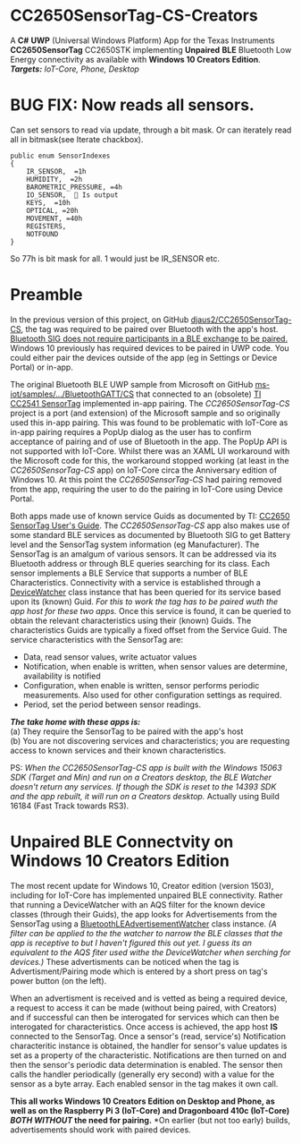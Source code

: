 # CC2650SensorTag-CS-Creators
A **C#** **UWP** (Universal Windows Platform) App for the Texas Instruments **CC2650SensorTag** CC2650STK implementing **Unpaired** **BLE**  Bluetooth Low Energy  connectivity as available with **Windows 10 Creators Edition**. ***Targets:*** *IoT-Core, Phone, Desktop*

BUG FIX: Now reads all sensors. 
===============================

Can set sensors to read via update, through a bit mask.
Or can iterately read all in bitmask(see Iterate chackbox).

    public enum SensorIndexes            
    {                
        IR_SENSOR,  =1h              
        HUMIDITY,  =2h                
        BAROMETRIC_PRESSURE, =4h                
        IO_SENSOR,   Is output               
        KEYS,  =10h               
        OPTICAL, =20h                
        MOVEMENT, =40h               
        REGISTERS,              
        NOTFOUND            
    }

So 77h is bit mask for all.
1 would just be IR_SENSOR etc.



Preamble
========
In the previous version of this project, on GitHub [djaus2/CC2650SensorTag-CS](https://github.com/djaus2/CC2650SensorTag-CS), the tag was required to be paired over Bluetooth with the app's host. [Bluetooth SIG does not require participants in a BLE exchange to be paired.]() Windows 10 previously has required devices to be paired in UWP code. You could either pair the devices outside of the app (eg in Settings or Device Portal) or in-app. 

The original Bluetooth BLE UWP sample from Microsoft on GitHub [ms-iot/samples/.../BluetoothGATT/CS](https://github.com/ms-iot/samples/tree/develop/BluetoothGATT/CS) that connected to an (obsolete) [TI CC2541 SensorTag](http://www.ti.com/tool/CC2541DK-SENSOR?keyMatch=cc2541) implemented in-app pairing. The *CC2650SensorTag-CS* project is a port (and extension) of the Microsoft sample and so originally used this in-app pairing. This was found to be problematic with IoT-Core as in-app pairing requires a PopUp dialog as the user has to confirm acceptance of pairing and of use of Bluetooth in the app. The PopUp API is not supported with IoT-Core. Whilst there was an XAML UI workaround with the Microsoft code for this, the workaround stopped working (at least in the *CC2650SensorTag-CS* app) on IoT-Core circa the Anniversary edition of Windows 10. At this point the *CC2650SensorTag-CS* had pairing removed from the app, requiring the user to do the pairing in IoT-Core using Device Portal.

Both apps made use of known service Guids as documented by TI: [CC2650 SensorTag User's Guide](http://processors.wiki.ti.com/index.php/CC2650_SensorTag_User's_Guide). The *CC2650SensorTag-CS* app also makes use of some standard BLE services as documented by Bluetooth SIG to get Battery level and the SensorTag system information (eg Manufacturer). The SensorTag is an amalgum of various sensors. It can be addressed via its Bluetooth address or through BLE queries searching for its class. Each sensor implements a BLE Service that supports a number of BLE Characteristics. Connectivity with a service is established through a [DeviceWatcher](https://docs.microsoft.com/en-us/uwp/api/Windows.Devices.Enumeration.DeviceWatcher) class instance that has been queried for its service based upon its (known) Guid. *For this to work the tag has to be paired wuth the app host for these two apps.* Once this service is found, it can be queried to obtain the relevant characteristics using their (known) Guids. The characteristics Guids are typically a fixed offset from the Service Guid. The service characteristics with the SensorTag are:
- Data, read sensor values, write actuator values
- Notification, when enable is written, when sensor values are determine, availability is notified
- Configuration, when enable is written, sensor performs periodic measurements. Also used for other configuration settings as required.
- Period, set the period between sensor readings.

***The take home with these apps is:***   
(a) They require the SensorTag to be paired with the app's host    
(b) You are not discovering services and characteristics; you are requesting access to known services and their known characteristics.

PS: *When the *CC2650SensorTag-CS* app is built with the Windows 15063 SDK (Target and Min) and run on a Creators desktop, the BLE Watcher doesn't return any services. If though the SDK is reset to the 14393 SDK and the app rebuilt, it will run on a Creators desktop.* Actually using Build 16184 (Fast Track towards RS3).

Unpaired BLE Connectvity on Windows 10 Creators Edition
=======================================================
The most recent update for Windows 10, Creator edition (version 1503), including for IoT-Core has implemented unpaired BLE connectivity. Rather that running a DeviceWatcher with an AQS filter for the known device classes (through their Guids), the app looks for Advertisements from the SensorTag using a [BluetoothLEAdvertisementWatcher](https://docs.microsoft.com/en-us/uwp/api/windows.devices.bluetooth.advertisement.bluetoothleadvertisementwatcher) class instance. *(A filter can be applied to the the watcher to narrow the BLE classes that the app is receptive to but I haven't figured this out yet. I guess its an equivalent to the AQS fiter used withe the DeviceWatcher when serching for devices.)* These advertisments can be noticed when the tag is Advertisment/Pairing mode which is entered by a short press on tag's power button (on the left). 

When an advertisment is received and is vetted as being a required device, a request to access it can be made (without being paired, with Creators) and if successful can then be interogated for services which can then be interogated for characteristics. Once access is achieved, the app host **IS** connected to the SensorTag. Once a sensor's (read, service's) Notification characteritic instance is obtained, the handler for sensor's value updates is set as a property of the characteristic. Notifications are then turned on and then the sensor's periodic data determination is enabled. The sensor then calls the handler periodically (generally ery second) with a value for the sensor as a byte array. Each enabled sensor in the tag makes it own call.

**This all works Windows 10 Creators Edition on Desktop and Phone, as well as on the Raspberry Pi 3 (IoT-Core) and Dragonboard 410c (IoT-Core) *BOTH WITHOUT* the need for pairing.** *On earlier (but not too early) builds, advertisements should work with paired devices. 
